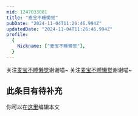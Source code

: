 ```yaml
---
mid: 1247033081
title: "麦宝不睡懒觉"
pubDate: "2024-11-04T11:26:46.994Z"
updatedDate: "2024-11-04T11:26:46.994Z"
profile:
  {
    Nickname: ["麦宝不睡懒觉"],
  }
---
```


关注[麦宝不睡懒觉](https://space.bilibili.com/1247033081)谢谢喵~ 关注[麦宝不睡懒觉](https://space.bilibili.com/1247033081)谢谢喵~

## 此条目有待补充
你可以在[这里](https://github.com/Yuhanawa/VTuber.ICU/edit/master/src/content/v/麦宝不睡懒觉/index.md)编辑本文
